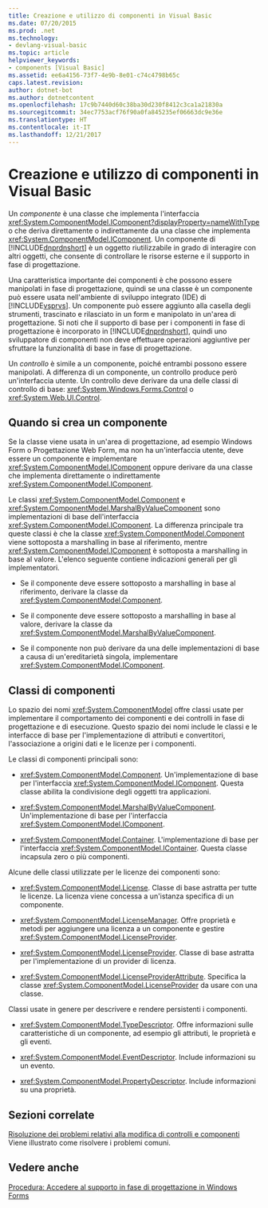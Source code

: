 ```yaml
---
title: Creazione e utilizzo di componenti in Visual Basic
ms.date: 07/20/2015
ms.prod: .net
ms.technology:
- devlang-visual-basic
ms.topic: article
helpviewer_keywords:
- components [Visual Basic]
ms.assetid: ee6a4156-73f7-4e9b-8e01-c74c4798b65c
caps.latest.revision: 
author: dotnet-bot
ms.author: dotnetcontent
ms.openlocfilehash: 17c9b7440d60c38ba30d230f8412c3ca1a21830a
ms.sourcegitcommit: 34ec7753acf76f90a0fa845235ef06663dc9e36e
ms.translationtype: HT
ms.contentlocale: it-IT
ms.lasthandoff: 12/21/2017
---
```

# <a name="creating-and-using-components-in-visual-basic"></a>Creazione e utilizzo di componenti in Visual Basic
Un *componente* è una classe che implementa l'interfaccia <xref:System.ComponentModel.IComponent?displayProperty=nameWithType> o che deriva direttamente o indirettamente da una classe che implementa <xref:System.ComponentModel.IComponent>. Un componente di [!INCLUDE[dnprdnshort](~/includes/dnprdnshort-md.md)] è un oggetto riutilizzabile in grado di interagire con altri oggetti, che consente di controllare le risorse esterne e il supporto in fase di progettazione.  
  
 Una caratteristica importante dei componenti è che possono essere manipolati in fase di progettazione, quindi se una classe è un componente può essere usata nell'ambiente di sviluppo integrato (IDE) di [!INCLUDE[vsprvs](~/includes/vsprvs-md.md)]. Un componente può essere aggiunto alla casella degli strumenti, trascinato e rilasciato in un form e manipolato in un'area di progettazione. Si noti che il supporto di base per i componenti in fase di progettazione è incorporato in [!INCLUDE[dnprdnshort](~/includes/dnprdnshort-md.md)], quindi uno sviluppatore di componenti non deve effettuare operazioni aggiuntive per sfruttare la funzionalità di base in fase di progettazione.  
  
 Un *controllo* è simile a un componente, poiché entrambi possono essere manipolati. A differenza di un componente, un controllo produce però un'interfaccia utente. Un controllo deve derivare da una delle classi di controllo di base: <xref:System.Windows.Forms.Control> o <xref:System.Web.UI.Control>.  
  
## <a name="when-to-create-a-component"></a>Quando si crea un componente  
 Se la classe viene usata in un'area di progettazione, ad esempio Windows Form o Progettazione Web Form, ma non ha un'interfaccia utente, deve essere un componente e implementare <xref:System.ComponentModel.IComponent> oppure derivare da una classe che implementa direttamente o indirettamente <xref:System.ComponentModel.IComponent>.  
  
 Le classi <xref:System.ComponentModel.Component> e <xref:System.ComponentModel.MarshalByValueComponent> sono implementazioni di base dell'interfaccia <xref:System.ComponentModel.IComponent>. La differenza principale tra queste classi è che la classe <xref:System.ComponentModel.Component> viene sottoposta a marshalling in base al riferimento, mentre <xref:System.ComponentModel.IComponent> è sottoposta a marshalling in base al valore. L'elenco seguente contiene indicazioni generali per gli implementatori.  
  
-   Se il componente deve essere sottoposto a marshalling in base al riferimento, derivare la classe da <xref:System.ComponentModel.Component>.  
  
-   Se il componente deve essere sottoposto a marshalling in base al valore, derivare la classe da <xref:System.ComponentModel.MarshalByValueComponent>.  
  
-   Se il componente non può derivare da una delle implementazioni di base a causa di un'ereditarietà singola, implementare <xref:System.ComponentModel.IComponent>.  
  
## <a name="component-classes"></a>Classi di componenti  
 Lo spazio dei nomi <xref:System.ComponentModel> offre classi usate per implementare il comportamento dei componenti e dei controlli in fase di progettazione e di esecuzione. Questo spazio dei nomi include le classi e le interfacce di base per l'implementazione di attributi e convertitori, l'associazione a origini dati e le licenze per i componenti.  
  
 Le classi di componenti principali sono:  
  
-   <xref:System.ComponentModel.Component>. Un'implementazione di base per l'interfaccia <xref:System.ComponentModel.IComponent>. Questa classe abilita la condivisione degli oggetti tra applicazioni.  
  
-   <xref:System.ComponentModel.MarshalByValueComponent>. Un'implementazione di base per l'interfaccia <xref:System.ComponentModel.IComponent>.  
  
-   <xref:System.ComponentModel.Container>. L'implementazione di base per l'interfaccia <xref:System.ComponentModel.IContainer>. Questa classe incapsula zero o più componenti.  
  
 Alcune delle classi utilizzate per le licenze dei componenti sono:  
  
-   <xref:System.ComponentModel.License>. Classe di base astratta per tutte le licenze. La licenza viene concessa a un'istanza specifica di un componente.  
  
-   <xref:System.ComponentModel.LicenseManager>. Offre proprietà e metodi per aggiungere una licenza a un componente e gestire <xref:System.ComponentModel.LicenseProvider>.  
  
-   <xref:System.ComponentModel.LicenseProvider>. Classe di base astratta per l'implementazione di un provider di licenza.  
  
-   <xref:System.ComponentModel.LicenseProviderAttribute>. Specifica la classe <xref:System.ComponentModel.LicenseProvider> da usare con una classe.  
  
 Classi usate in genere per descrivere e rendere persistenti i componenti.  
  
-   <xref:System.ComponentModel.TypeDescriptor>. Offre informazioni sulle caratteristiche di un componente, ad esempio gli attributi, le proprietà e gli eventi.  
  
-   <xref:System.ComponentModel.EventDescriptor>. Include informazioni su un evento.  
  
-   <xref:System.ComponentModel.PropertyDescriptor>. Include informazioni su una proprietà.  
  
## <a name="related-sections"></a>Sezioni correlate  
 [Risoluzione dei problemi relativi alla modifica di controlli e componenti](../../framework/winforms/controls/troubleshooting-control-and-component-authoring.md)  
 Viene illustrato come risolvere i problemi comuni.  
  
## <a name="see-also"></a>Vedere anche  
 [Procedura: Accedere al supporto in fase di progettazione in Windows Forms](../../framework/winforms/controls/developing-windows-forms-controls-at-design-time.md)  
 
